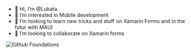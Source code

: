 - 👋 Hi, I’m @Lukata
- 👀 I’m interested in Mobile development
- 🌱 I’m looking to learn new tricks and stuff on Xamarin Forms and in the futur with MAUI
- 💞️ I’m looking to collaborate on Xamarin forms

![Github Foundations](https://www.credly.com/badges/8bcf79b2-f12c-4911-a768-87432888fba8/public_url)
<!---
Lukata/Lukata is a ✨ special ✨ repository because its `README.md` (this file) appears on your GitHub profile.
You can click the Preview link to take a look at your changes.
--->
